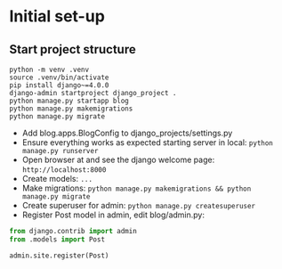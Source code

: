 # Initial set-up

## Start project structure
```shell
python -m venv .venv
source .venv/bin/activate
pip install django~=4.0.0
django-admin startproject django_project .
python manage.py startapp blog
python manage.py makemigrations
python manage.py migrate
```

- Add blog.apps.BlogConfig to django_projects/settings.py
- Ensure everything works as expected starting server in local: `python manage.py runserver`
- Open browser at and see the django welcome page: `http://localhost:8000`
- Create models: `...`
- Make migrations: `python manage.py makemigrations && python manage.py migrate`
- Create superuser for admin: `python manage.py createsuperuser`
- Register Post model in admin, edit blog/admin.py:
```python
from django.contrib import admin
from .models import Post

admin.site.register(Post)
```

